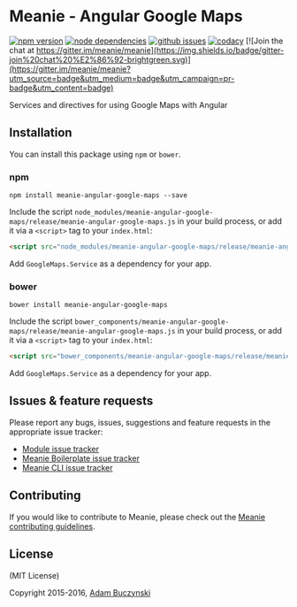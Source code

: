# Meanie - Angular Google Maps

[![npm version](https://img.shields.io/npm/v/meanie-angular-google-maps.svg)](https://www.npmjs.com/package/meanie-angular-google-maps)
[![node dependencies](https://david-dm.org/meanie/angular-google-maps.svg)](https://david-dm.org/meanie/angular-google-maps)
[![github issues](https://img.shields.io/github/issues/meanie/angular-google-maps.svg)](https://github.com/meanie/angular-google-maps/issues)
[![codacy](https://img.shields.io/codacy/79d57a3b593d4af6a1064a92673bd4f9.svg)](https://www.codacy.com/app/meanie/angular-google-maps)
[![Join the chat at https://gitter.im/meanie/meanie](https://img.shields.io/badge/gitter-join%20chat%20%E2%86%92-brightgreen.svg)](https://gitter.im/meanie/meanie?utm_source=badge&utm_medium=badge&utm_campaign=pr-badge&utm_content=badge)

Services and directives for using Google Maps with Angular

## Installation

You can install this package using `npm` or `bower`.

### npm

```shell
npm install meanie-angular-google-maps --save
```

Include the script `node_modules/meanie-angular-google-maps/release/meanie-angular-google-maps.js` in your build process, or add it via a `<script>` tag to your `index.html`:

```html
<script src="node_modules/meanie-angular-google-maps/release/meanie-angular-google-maps.js"></script>
```

Add `GoogleMaps.Service` as a dependency for your app.

### bower

```shell
bower install meanie-angular-google-maps
```

Include the script `bower_components/meanie-angular-google-maps/release/meanie-angular-google-maps.js` in your build process, or add it via a `<script>` tag to your `index.html`:

```html
<script src="bower_components/meanie-angular-google-maps/release/meanie-angular-google-maps.js"></script>
```

Add `GoogleMaps.Service` as a dependency for your app.

## Issues & feature requests
Please report any bugs, issues, suggestions and feature requests in the appropriate issue tracker:
* [Module issue tracker](https://github.com/meanie/angular-google-maps/issues)
* [Meanie Boilerplate issue tracker](https://github.com/meanie/boilerplate/issues)
* [Meanie CLI issue tracker](https://github.com/meanie/meanie/issues)

## Contributing
If you would like to contribute to Meanie, please check out the [Meanie contributing guidelines](https://github.com/meanie/meanie/blob/master/CONTRIBUTING.md).

## License
(MIT License)

Copyright 2015-2016, [Adam Buczynski](http://adambuczynski.com)
